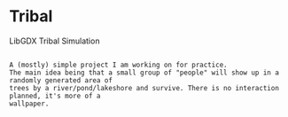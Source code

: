 Tribal
======

LibGDX Tribal Simulation
~~~~~~~~~~~~~~~~~~~~~~~~~~~

A (mostly) simple project I am working on for practice.
The main idea being that a small group of "people" will show up in a randomly generated area of
trees by a river/pond/lakeshore and survive. There is no interaction planned, it's more of a 
wallpaper.
